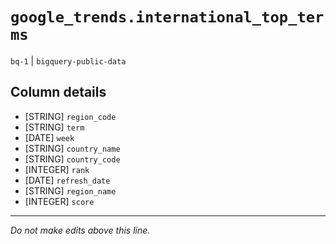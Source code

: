 # `google_trends.international_top_terms`
`bq-1` | `bigquery-public-data`

## Column details
* [STRING]    `region_code`
* [STRING]    `term`
* [DATE]      `week`
* [STRING]    `country_name`
* [STRING]    `country_code`
* [INTEGER]   `rank`
* [DATE]      `refresh_date`
* [STRING]    `region_name`
* [INTEGER]   `score`

-------------------------------------------------------------------------------
*Do not make edits above this line.*
